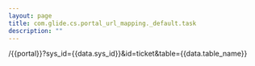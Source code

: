 ```yaml
---
layout: page
title: com.glide.cs.portal_url_mapping._default.task
description: ""
---
```

/{{portal}}?sys_id={{data.sys_id}}&id=ticket&table={{data.table_name}}